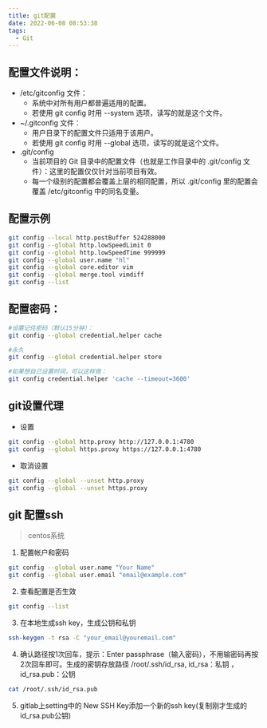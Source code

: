 ```yaml
---
title: git配置
date: 2022-06-08 08:53:38
tags: 
  - Git
---
```

## 配置文件说明：

- /etc/gitconfig 文件：
  - 系统中对所有用户都普遍适用的配置。
  - 若使用 git config 时用 --system 选项，读写的就是这个文件。
- ~/.gitconfig 文件：
  - 用户目录下的配置文件只适用于该用户。
  - 若使用 git config 时用 --global 选项，读写的就是这个文件。
- .git/config
  - 当前项目的 Git 目录中的配置文件（也就是工作目录中的 .git/config 文件）：这里的配置仅仅针对当前项目有效。
  - 每一个级别的配置都会覆盖上层的相同配置，所以 .git/config 里的配置会覆盖 /etc/gitconfig 中的同名变量。

## 配置示例

```bash
git config --local http.postBuffer 524288000
git config --global http.lowSpeedLimit 0
git config --global http.lowSpeedTime 999999
git config --global user.name "hl"
git config --global core.editor vim
git config --global merge.tool vimdiff
git config --list

```

## 配置密码：

```bash
#设置记住密码（默认15分钟）：
git config --global credential.helper cache

#永久
git config --global credential.helper store

#如果想自己设置时间，可以这样做：
git config credential.helper 'cache --timeout=3600'
```



## git设置代理

- 设置

```bash
git config --global http.proxy http://127.0.0.1:4780
git config --global https.proxy https://127.0.0.1:4780
```

- 取消设置

```bash
git config --global --unset http.proxy
git config --global --unset https.proxy
```



## git 配置ssh

> centos系统

1. 配置帐户和密码

```bash
git config --global user.name "Your Name"
git config --global user.email "email@example.com"
```

2. 查看配置是否生效

```bash
git config --list
```

3. 在本地生成ssh key，生成公钥和私钥

```bash
ssh-keygen -t rsa -C "your_email@youremail.com"
```

4. 确认路径按1次回车，提示：Enter passphrase（输入密码），不用输密码再按2次回车即可。生成的密钥存放路径 /root/.ssh/id_rsa, id_rsa：私钥 ，id_rsa.pub：公钥

```bash
cat /root/.ssh/id_rsa.pub
```

5. gitlab上setting中的 New SSH Key添加一个新的ssh key(复制刚才生成的id_rsa.pub公钥)